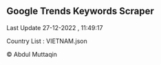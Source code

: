 

## Google Trends Keywords Scraper 
 
Last Update 27-12-2022 , 11:49:17

Country List :
VIETNAM.json



© Abdul Muttaqin 
